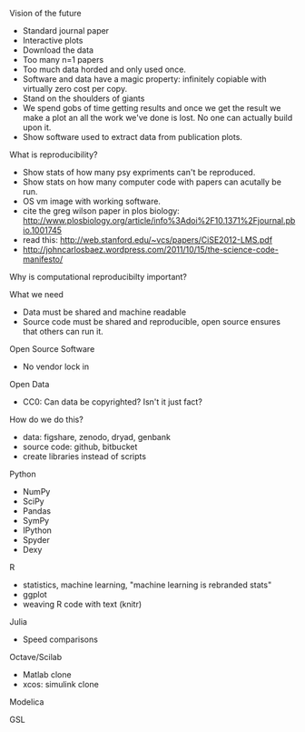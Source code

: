 Vision of the future

- Standard journal paper
- Interactive plots
- Download the data
- Too many n=1 papers
- Too much data horded and only used once.
- Software and data have a magic property: infinitely copiable with virtually
  zero cost per copy.
- Stand on the shoulders of giants
- We spend gobs of time getting results and once we get the result we make a
  plot an all the work we've done is lost. No one can actually build upon it.
- Show software used to extract data from publication plots.

What is reproducibility?

- Show stats of how many psy expriments can't be reproduced.
- Show stats on how many computer code with papers can acutally be run.
- OS vm image with working software.
- cite the greg wilson paper in plos biology:
  http://www.plosbiology.org/article/info%3Adoi%2F10.1371%2Fjournal.pbio.1001745
- read this: http://web.stanford.edu/~vcs/papers/CiSE2012-LMS.pdf
- http://johncarlosbaez.wordpress.com/2011/10/15/the-science-code-manifesto/

Why is computational reproducibilty important?

What we need

- Data must be shared and machine readable
- Source code must be shared and reproducible, open source ensures that others
  can run it.

Open Source Software

- No vendor lock in

Open Data

- CC0: Can data be copyrighted? Isn't it just fact?

How do we do this?

- data: figshare, zenodo, dryad, genbank
- source code: github, bitbucket
- create libraries instead of scripts

Python

- NumPy
- SciPy
- Pandas
- SymPy
- IPython
- Spyder
- Dexy

R

- statistics, machine learning, "machine learning is rebranded stats"
- ggplot
- weaving R code with text (knitr)

Julia

- Speed comparisons

Octave/Scilab

- Matlab clone
- xcos: simulink clone

Modelica

GSL
